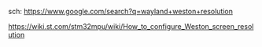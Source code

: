 sch: https://www.google.com/search?q=wayland+weston+resolution

https://wiki.st.com/stm32mpu/wiki/How_to_configure_Weston_screen_resolution
